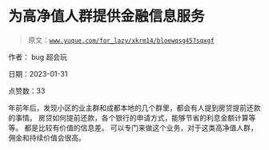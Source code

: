 # 为高净值人群提供金融信息服务

> 原文：[`www.yuque.com/for_lazy/xkrm14/bloewqsg457sqxgf`](https://www.yuque.com/for_lazy/xkrm14/bloewqsg457sqxgf)

作者： bug 超会玩 

日期：2023-01-31 

点赞数：33 

年前年后，发现小区的业主群和成都本地的几个群里，都会有人提到房贷提前还款的事情。 房贷如何提前还款，各个银行的申请方式，能够节省的利息金额计算等等。 都是比较有价值的信息差。 可以专门来做这个业务，对于这类高净值人群，佣金和持续价值会很高。 

